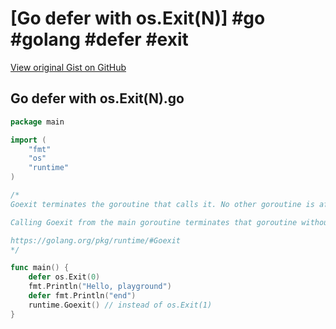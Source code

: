 # [Go defer with os.Exit(N)] #go #golang #defer #exit

[View original Gist on GitHub](https://gist.github.com/Integralist/aa651c6fdaf812b6ba7e3d04193b6434)

## Go defer with os.Exit(N).go

```go
package main

import (
	"fmt"
	"os"
	"runtime"
)

/*
Goexit terminates the goroutine that calls it. No other goroutine is affected. Goexit runs all deferred calls before terminating the goroutine. Because Goexit is not a panic, any recover calls in those deferred functions will return nil.

Calling Goexit from the main goroutine terminates that goroutine without func main returning. Since func main has not returned, the program continues execution of other goroutines. If all other goroutines exit, the program crashes.

https://golang.org/pkg/runtime/#Goexit
*/

func main() {
	defer os.Exit(0)
	fmt.Println("Hello, playground")
	defer fmt.Println("end")
	runtime.Goexit() // instead of os.Exit(1)
}

```

